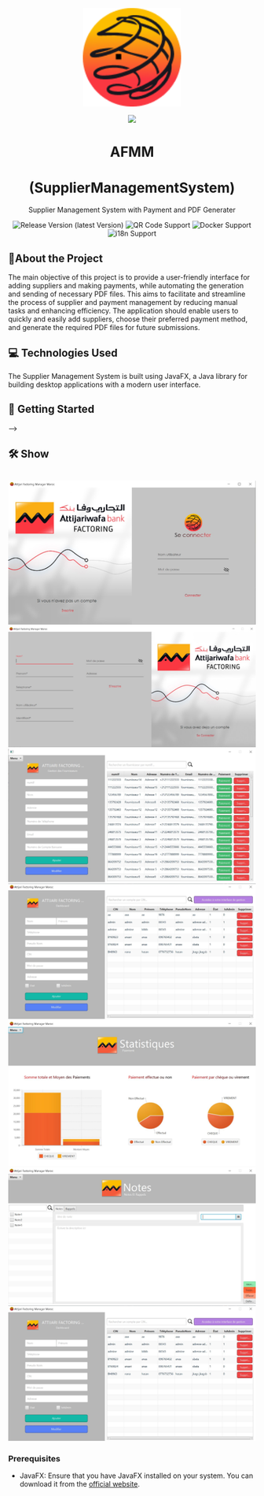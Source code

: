 <div align="center">
<img src="src/main/resources/com/afm/suppliermanagementsystem/img/logo.png" alt="AFMM logo" width="200" height="auto" />
  
![](https://img.shields.io/badge/ANAS-ANASRI-red)

  <h1>AFMM</h1>
  <h1>(SupplierManagementSystem)</h1>
  <p>Supplier Management System with Payment and PDF Generater</p>

<!-- Badges -->
![Release Version (latest Version)](https://img.shields.io/github/v/release/GreaterWMS/GreaterWMS?color=orange&include_prereleases)
![QR Code Support](https://img.shields.io/badge/QR--Code-Support-orange.svg)
![Docker Support](https://img.shields.io/badge/Docker-Support-orange.svg)
![i18n Support](https://img.shields.io/badge/i18n-Support-orange.svg)



</div>

[//]: # (About the Project)
## :star2:About the Project

The main objective of this project is to provide a user-friendly interface for adding suppliers and making payments, while automating the generation and sending of necessary PDF files.
This aims to facilitate and streamline the process of supplier and payment management by reducing manual tasks and enhancing efficiency.
The application should enable users to quickly and easily add suppliers, choose their preferred payment method, and generate the required PDF files for future submissions.

## :computer: Technologies Used

The Supplier Management System is built using JavaFX, a Java library for building desktop applications with a modern user interface.

## :rocket: Getting Started
-->

  ## :hammer_and_wrench: Show
<div align="left">
    <img src="static/img/GreaterWMS_en.png" alt="" width="" height="400" />
</div>
<div align="left">
    <img src="Extras/screens/1.jpg" alt="" />
    <img src="Extras/screens/2.jpg" alt="" />
    <img src="Extras/screens/3.jpg" alt="" />
    <img src="Extras/screens/4.jpg" alt="" />
    <img src="Extras/screens/7.JPG" alt="" />
    <img src="Extras/screens/5.jpg" alt="" />
    <img src="Extras/screens/6.jpg" alt="" />
</div>

### Prerequisites

- JavaFX: Ensure that you have JavaFX installed on your system. You can download it from the [official website](https://openjfx.io/).
